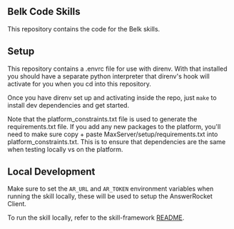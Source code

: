 ## Belk Code Skills

This repository contains the code for the Belk skills.

## Setup

This repository contains a .envrc file for use with direnv. With that installed you should have a separate python interpreter that direnv's hook will activate for you when you cd into this repository.

Once you have direnv set up and activating inside the repo, just `make` to install dev dependencies and get started.

Note that the platform_constraints.txt file is used to generate the requirements.txt file. If you add any new packages to the platform, you'll need to make sure copy + paste MaxServer/setup/requirements.txt into platform_constraints.txt. This is to ensure that dependencies are the same when testing locally vs on the platform.

## Local Development

Make sure to set the `AR_URL` and `AR_TOKEN` environment variables when running the skill locally, these will be used to setup the AnswerRocket Client. 

To run the skill locally, refer to the skill-framework [README](https://github.com/answerrocket/skill-framework/tree/main).